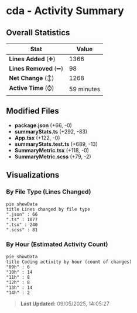 # cda - Activity Summary 

## Overall Statistics

| Stat                   | Value                                                             |
| ---------------------- | ----------------------------------------------------------------- |
| **Lines Added** (➕)   | 1366                                          |
| **Lines Removed** (➖) | 98                                        |
| **Net Change** (↕)    | 1268                |
| **Active Time** (⌚)   | 59 minutes |


## Modified Files
- **package.json** (+66, -0)
- **summaryStats.ts** (+292, -83)
- **App.tsx** (+122, -0)
- **summaryStats.test.ts** (+689, -13)
- **SummaryMetric.tsx** (+118, -0)
- **SummaryMetric.scss** (+79, -2)

## Visualizations

### By File Type (Lines Changed)

```mermaid
pie showData
title Lines changed by file type
".json" : 66
".ts" : 1077
".tsx" : 240
".scss" : 81
```

### By Hour (Estimated Activity Count)

```mermaid
pie showData
title Coding activity by hour (count of changes)
"09h" : 6
"10h" : 14
"11h" : 8
"12h" : 8
"13h" : 14
"14h" : 2
```


> **Last Updated:** 09/05/2025, 14:05:27